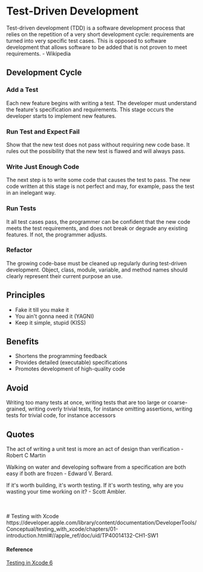 # Test-Driven Development
Test-driven development (TDD) is a software development process that relies on the repetition of a very short development cycle: requirements are turned into very specific test cases. This is opposed to software development that allows software to be added that is not proven to meet requirements. - Wikipedia

## Development Cycle

### Add a Test
Each new feature begins with writing a test. The developer must understand the feature's specification and requirements. This stage occurs the developer starts to implement new features.

### Run Test and Expect Fail
Show that the new test does not pass without requiring new code base. It rules out the possibility that the new test is flawed and will always pass.

### Write Just Enough Code
The next step is to write some code that causes the test to pass. The new code written at this stage is not perfect and may, for example, pass the test in an inelegant way.

### Run Tests
It all test cases pass, the programmer can be confident that the new code meets the test requirements, and does not break or degrade any existing features. If not, the programmer adjusts.

### Refactor
The growing code-base must be cleaned up regularly during test-driven development. Object, class, module, variable, and method names should clearly represent their current purpose an use.

## Principles
 - Fake it till you make it
 - You ain't gonna need it (YAGNI)
 - Keep it simple, stupid (KISS)

## Benefits
 - Shortens the programming feedback
 - Provides detailed (executable) specifications
 - Promotes development of high-quality code

## Avoid
Writing too many tests at once, writing tests that are too large or coarse-grained, writing overly trivial tests, for instance omitting assertions, writing tests for trivial code, for instance accessors

## Quotes
The act of writing a unit test is more an act of design than verification - Robert C Martin

Walking on water and developing software from a specification are both easy if both are frozen - Edward V. Berard.

If it's worth building, it's worth testing. If it's worth testing, why are you wasting your time working on it? - Scott Ambler.


<br>
<br>
# Testing with Xcode
https://developer.apple.com/library/content/documentation/DeveloperTools/Conceptual/testing_with_xcode/chapters/01-introduction.html#//apple_ref/doc/uid/TP40014132-CH1-SW1




#### Reference
[Testing in Xcode 6](https://developer.apple.com/videos/play/wwdc2014/414/)
